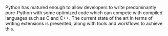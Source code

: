 Python has matured enough to allow developers to write predominantly
pure-Python with some optimized code which can compete with compiled languages
such as C and C++. The current state of the art in terms of writing extensions
is presented, along with tools and workflows to achieve this.
